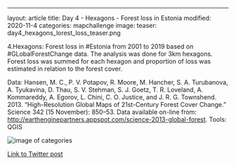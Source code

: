 ---
layout: article
title: Day 4 - Hexagons - Forest loss in Estonia
modified: 2020-11-4
categories: mapchallenge
image:
  teaser: day4_hexagons_lorest_loss_teaser.png

4.Hexagons: Forest loss in #Estonia from 2001 to 2019 based on #GLobalForestChange data. The analysis was done for 3km hexagons. Forest loss was summed for each hexagon and proportion of loss was estimated in relation to the forest cover.

Data: Hansen, M. C., P. V. Potapov, R. Moore, M. Hancher, S. A. Turubanova, A. Tyukavina, D. Thau, S. V. Stehman, S. J. Goetz, T. R. Loveland, A. Kommareddy, A. Egorov, L. Chini, C. O. Justice, and J. R. G. Townshend. 2013. “High-Resolution Global Maps of 21st-Century Forest Cover Change.” Science 342 (15 November): 850–53. Data available on-line from: http://earthenginepartners.appspot.com/science-2013-global-forest.
Tools: QGIS


![image of categories](../../images/day4_hexagons_forest_loss.png)

[Link to Twitter post](https://twitter.com/evelynuuemaa/status/1323917536719740930)

